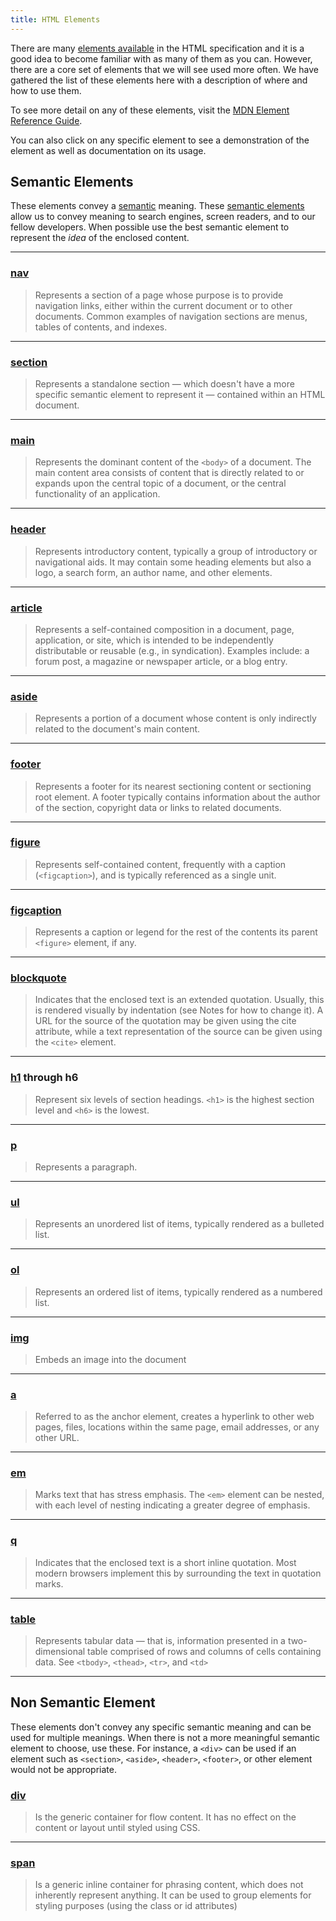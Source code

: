 ```yaml
---
title: HTML Elements
---
```


There are many
[elements available](https://developer.mozilla.org/en-US/docs/Web/HTML/Element)
in the HTML specification and it is a good idea to become familiar with as many
of them as you can. However, there are a core set of elements that we will see
used more often. We have gathered the list of these elements here with a
description of where and how to use them.

To see more detail on any of these elements, visit the
[MDN Element Reference Guide](https://developer.mozilla.org/en-US/docs/Web/HTML/Element).

You can also click on any specific element to see a demonstration of the element
as well as documentation on its usage.

## Semantic Elements

These elements convey a
[semantic](https://developer.mozilla.org/en-US/docs/Glossary/Semantics) meaning.
These
[semantic elements](https://developer.mozilla.org/en-US/docs/Glossary/Semantics#Semantic_elements)
allow us to convey meaning to search engines, screen readers, and to our fellow
developers. When possible use the best semantic element to represent the _idea_
of the enclosed content.

---

### [nav](https://developer.mozilla.org/en-US/docs/Web/HTML/Element/nav)

> Represents a section of a page whose purpose is to provide navigation links,
> either within the current document or to other documents. Common examples of
> navigation sections are menus, tables of contents, and indexes.

---

### [section](https://developer.mozilla.org/en-US/docs/Web/HTML/Element/section)

> Represents a standalone section — which doesn't have a more specific semantic
> element to represent it — contained within an HTML document.

---

### [main](https://developer.mozilla.org/en-US/docs/Web/HTML/Element/main)

> Represents the dominant content of the `<body>` of a document. The main
> content area consists of content that is directly related to or expands upon
> the central topic of a document, or the central functionality of an
> application.

---

### [header](https://developer.mozilla.org/en-US/docs/Web/HTML/Element/header)

> Represents introductory content, typically a group of introductory or
> navigational aids. It may contain some heading elements but also a logo, a
> search form, an author name, and other elements.

---

### [article](https://developer.mozilla.org/en-US/docs/Web/HTML/Element/article)

> Represents a self-contained composition in a document, page, application, or
> site, which is intended to be independently distributable or reusable (e.g.,
> in syndication). Examples include: a forum post, a magazine or newspaper
> article, or a blog entry.

---

### [aside](https://developer.mozilla.org/en-US/docs/Web/HTML/Element/aside)

> Represents a portion of a document whose content is only indirectly related to
> the document's main content.

---

### [footer](https://developer.mozilla.org/en-US/docs/Web/HTML/Element/footer)

> Represents a footer for its nearest sectioning content or sectioning root
> element. A footer typically contains information about the author of the
> section, copyright data or links to related documents.

---

### [figure](https://developer.mozilla.org/en-US/docs/Web/HTML/Element/figure)

> Represents self-contained content, frequently with a caption (`<figcaption>`),
> and is typically referenced as a single unit.

---

### [figcaption](https://developer.mozilla.org/en-US/docs/Web/HTML/Element/figcaption)

> Represents a caption or legend for the rest of the contents its parent
> `<figure>` element, if any.

---

### [blockquote](https://developer.mozilla.org/en-US/docs/Web/HTML/Element/blockquote)

> Indicates that the enclosed text is an extended quotation. Usually, this is
> rendered visually by indentation (see Notes for how to change it). A URL for
> the source of the quotation may be given using the cite attribute, while a
> text representation of the source can be given using the `<cite>` element.

---

### [h1](https://developer.mozilla.org/en-US/docs/Web/HTML/Element/Heading_Elements) through h6

> Represent six levels of section headings. `<h1>` is the highest section level
> and `<h6>` is the lowest.

---

### [p](https://developer.mozilla.org/en-US/docs/Web/HTML/Element/p)

> Represents a paragraph.

---

### [ul](https://developer.mozilla.org/en-US/docs/Web/HTML/Element/ul)

> Represents an unordered list of items, typically rendered as a bulleted list.

---

### [ol](https://developer.mozilla.org/en-US/docs/Web/HTML/Element/ol)

> Represents an ordered list of items, typically rendered as a numbered list.

---

### [img](https://developer.mozilla.org/en-US/docs/Web/HTML/Element/img)

> Embeds an image into the document

---

### [a](https://developer.mozilla.org/en-US/docs/Web/HTML/Element/a)

> Referred to as the anchor element, creates a hyperlink to other web pages,
> files, locations within the same page, email addresses, or any other URL.

---

### [em](https://developer.mozilla.org/en-US/docs/Web/HTML/Element/em)

> Marks text that has stress emphasis. The `<em>` element can be nested, with
> each level of nesting indicating a greater degree of emphasis.

---

### [q](https://developer.mozilla.org/en-US/docs/Web/HTML/Element/q)

> Indicates that the enclosed text is a short inline quotation. Most modern
> browsers implement this by surrounding the text in quotation marks.

---

### [table](https://developer.mozilla.org/en-US/docs/Web/HTML/Element/table)

> Represents tabular data — that is, information presented in a two-dimensional
> table comprised of rows and columns of cells containing data. See `<tbody>`,
> `<thead>`, `<tr>`, and `<td>`

---

## Non Semantic Element

These elements don't convey any specific semantic meaning and can be used for
multiple meanings. When there is not a more meaningful semantic element to
choose, use these. For instance, a `<div>` can be used if an element such as
`<section>`, `<aside>`, `<header>`, `<footer>`, or other element would not be
appropriate.

### [div](https://developer.mozilla.org/en-US/docs/Web/HTML/Element/div)

> Is the generic container for flow content. It has no effect on the content or
> layout until styled using CSS.

---

### [span](https://developer.mozilla.org/en-US/docs/Web/HTML/Element/span)

> Is a generic inline container for phrasing content, which does not inherently
> represent anything. It can be used to group elements for styling purposes
> (using the class or id attributes)

